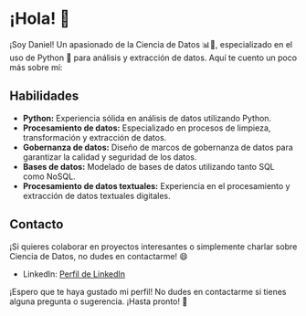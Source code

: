 

<!--
**sensito/sensito** is a ✨ _special_ ✨ repository because its `README.md` (this file) appears on your GitHub profile.

Here are some ideas to get you started:

- 🔭 I’m currently working on ...
- 🌱 I’m currently learning ...
- 👯 I’m looking to collaborate on ...
- 🤔 I’m looking for help with ...
- 💬 Ask me about ...
- 📫 How to reach me: ...
- 😄 Pronouns: ...
- ⚡ Fun fact: ...
-->
# ¡Hola! 👋

¡Soy Daniel! Un apasionado de la Ciencia de Datos 📊🔬, especializado en el uso de Python 🐍 para análisis y extracción de datos. Aquí te cuento un poco más sobre mí:

## Habilidades

- **Python:** Experiencia sólida en análisis de datos utilizando Python.
- **Procesamiento de datos:** Especializado en procesos de limpieza, transformación y extracción de datos.
- **Gobernanza de datos:** Diseño de marcos de gobernanza de datos para garantizar la calidad y seguridad de los datos.
- **Bases de datos:** Modelado de bases de datos utilizando tanto SQL como NoSQL.
- **Procesamiento de datos textuales:** Experiencia en el procesamiento y extracción de datos textuales digitales.

## Contacto

¡Si quieres colaborar en proyectos interesantes o simplemente charlar sobre Ciencia de Datos, no dudes en contactarme! 😄

- LinkedIn: [Perfil de LinkedIn](https://www.linkedin.com/in/daniel-ivan-medina-barreras-b9725715a/)

¡Espero que te haya gustado mi perfil! No dudes en contactarme si tienes alguna pregunta o sugerencia. ¡Hasta pronto! 👋
